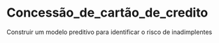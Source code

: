 # Concessão_de_cartão_de_credito
 Construir um modelo preditivo para identificar o risco de inadimplentes
